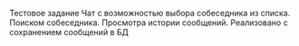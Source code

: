 Тестовое задание
Чат с возможностью выбора собеседника из списка. Поиском собеседника. Просмотра истории сообщений. Реализовано с сохранением сообщений в БД
